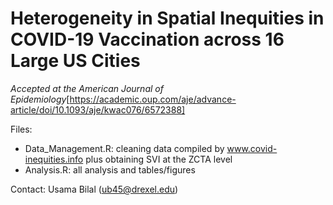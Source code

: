 # Heterogeneity in Spatial Inequities in COVID-19 Vaccination across 16 Large US Cities 

*Accepted at the American Journal of Epidemiology*[https://academic.oup.com/aje/advance-article/doi/10.1093/aje/kwac076/6572388]

Files:

* Data_Management.R: cleaning data compiled by www.covid-inequities.info plus obtaining SVI at the ZCTA level
* Analysis.R: all analysis and tables/figures


Contact: Usama Bilal (ub45@drexel.edu)
